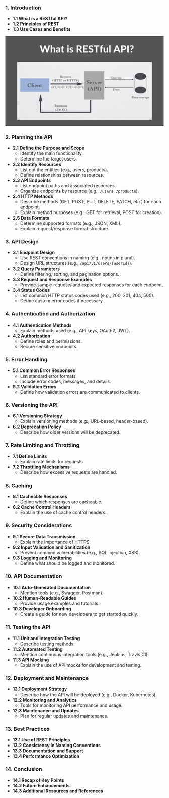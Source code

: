 ### **1. Introduction**
   - **1.1 What is a RESTful API?**
   - **1.2 Principles of REST**
   - **1.3 Use Cases and Benefits**
   
   ![RestApi](../RESTfulapi.png)

### **2. Planning the API**
   - **2.1 Define the Purpose and Scope**
     - Identify the main functionality.
     - Determine the target users.
   - **2.2 Identify Resources**
     - List out the entities (e.g., users, products).
     - Define relationships between resources.
   - **2.3 API Endpoints**
     - List endpoint paths and associated resources.
     - Organize endpoints by resource (e.g., `/users`, `/products`).
   - **2.4 HTTP Methods**
     - Describe methods (GET, POST, PUT, DELETE, PATCH, etc.) for each endpoint.
     - Explain method purposes (e.g., GET for retrieval, POST for creation).
   - **2.5 Data Formats**
     - Determine supported formats (e.g., JSON, XML).
     - Explain request/response format structure.

### **3. API Design**
   - **3.1 Endpoint Design**
     - Use REST conventions in naming (e.g., nouns in plural).
     - Design URL structures (e.g., `/api/v1/users/{userId}`).
   - **3.2 Query Parameters**
     - Define filtering, sorting, and pagination options.
   - **3.3 Request and Response Examples**
     - Provide sample requests and expected responses for each endpoint.
   - **3.4 Status Codes**
     - List common HTTP status codes used (e.g., 200, 201, 404, 500).
     - Define custom error codes if necessary.

### **4. Authentication and Authorization**
   - **4.1 Authentication Methods**
     - Explain methods used (e.g., API keys, OAuth2, JWT).
   - **4.2 Authorization**
     - Define roles and permissions.
     - Secure sensitive endpoints.

### **5. Error Handling**
   - **5.1 Common Error Responses**
     - List standard error formats.
     - Include error codes, messages, and details.
   - **5.2 Validation Errors**
     - Define how validation errors are communicated to clients.

### **6. Versioning the API**
   - **6.1 Versioning Strategy**
     - Explain versioning methods (e.g., URL-based, header-based).
   - **6.2 Deprecation Policy**
     - Describe how older versions will be deprecated.

### **7. Rate Limiting and Throttling**
   - **7.1 Define Limits**
     - Explain rate limits for requests.
   - **7.2 Throttling Mechanisms**
     - Describe how excessive requests are handled.

### **8. Caching**
   - **8.1 Cacheable Responses**
     - Define which responses are cacheable.
   - **8.2 Cache Control Headers**
     - Explain the use of cache control headers.

### **9. Security Considerations**
   - **9.1 Secure Data Transmission**
     - Explain the importance of HTTPS.
   - **9.2 Input Validation and Sanitization**
     - Prevent common vulnerabilities (e.g., SQL injection, XSS).
   - **9.3 Logging and Monitoring**
     - Define what should be logged and monitored.

### **10. API Documentation**
   - **10.1 Auto-Generated Documentation**
     - Mention tools (e.g., Swagger, Postman).
   - **10.2 Human-Readable Guides**
     - Provide usage examples and tutorials.
   - **10.3 Developer Onboarding**
     - Create a guide for new developers to get started quickly.

### **11. Testing the API**
   - **11.1 Unit and Integration Testing**
     - Describe testing methods.
   - **11.2 Automated Testing**
     - Mention continuous integration tools (e.g., Jenkins, Travis CI).
   - **11.3 API Mocking**
     - Explain the use of API mocks for development and testing.

### **12. Deployment and Maintenance**
   - **12.1 Deployment Strategy**
     - Describe how the API will be deployed (e.g., Docker, Kubernetes).
   - **12.2 Monitoring and Analytics**
     - Tools for monitoring API performance and usage.
   - **12.3 Maintenance and Updates**
     - Plan for regular updates and maintenance.

### **13. Best Practices**
   - **13.1 Use of REST Principles**
   - **13.2 Consistency in Naming Conventions**
   - **13.3 Documentation and Support**
   - **13.4 Performance Optimization**

### **14. Conclusion**
   - **14.1 Recap of Key Points**
   - **14.2 Future Enhancements**
   - **14.3 Additional Resources and References**